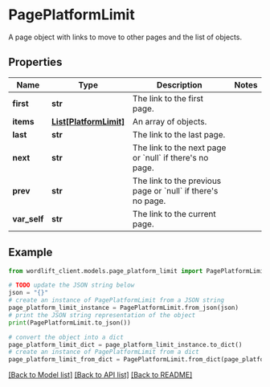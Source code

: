 # PagePlatformLimit

A page object with links to move to other pages and the list of objects.

## Properties

Name | Type | Description | Notes
------------ | ------------- | ------------- | -------------
**first** | **str** | The link to the first page. | 
**items** | [**List[PlatformLimit]**](PlatformLimit.md) | An array of objects. | 
**last** | **str** | The link to the last page. | 
**next** | **str** | The link to the next page or &#x60;null&#x60; if there&#39;s no page. | 
**prev** | **str** | The link to the previous page or &#x60;null&#x60; if there&#39;s no page. | 
**var_self** | **str** | The link to the current page. | 

## Example

```python
from wordlift_client.models.page_platform_limit import PagePlatformLimit

# TODO update the JSON string below
json = "{}"
# create an instance of PagePlatformLimit from a JSON string
page_platform_limit_instance = PagePlatformLimit.from_json(json)
# print the JSON string representation of the object
print(PagePlatformLimit.to_json())

# convert the object into a dict
page_platform_limit_dict = page_platform_limit_instance.to_dict()
# create an instance of PagePlatformLimit from a dict
page_platform_limit_from_dict = PagePlatformLimit.from_dict(page_platform_limit_dict)
```
[[Back to Model list]](../README.md#documentation-for-models) [[Back to API list]](../README.md#documentation-for-api-endpoints) [[Back to README]](../README.md)



